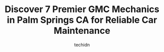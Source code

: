 ---
layout: ampstory
image: https://images.unsplash.com/photo-1515674447568-09bbb507b96c?ixlib=rb-4.0.3&ixid=MnwxMjA3fDB8MHxwaG90by1wYWdlfHx8fGVufDB8fHx8&auto=format&fit=crop&w=640&h=853&q=80
author: techidn
featured: false
description: When it comes to maintaining and repairing your vehicle in Palm Springs CA, USA, you deserve nothing but the best. Thats why the 7 best GMC Mechanic in the area are here to offer their expe
title: Discover 7 Premier GMC Mechanics in Palm Springs CA for Reliable Car Maintenance
cover:
   title: Discover 7 Premier GMC Mechanics in Palm Springs CA for Reliable Car Maintenance
   subtitle: Rickpate
   background: https://images.unsplash.com/photo-1515674447568-09bbb507b96c?ixlib=rb-4.0.3&ixid=MnwxMjA3fDB8MHxwaG90by1wYWdlfHx8fGVufDB8fHx8&auto=format&fit=crop&w=640&h=853&q=80

pages: 
 - layout: thirds
   top: <h1>#1 Allen Tire Company</h1>
   bottom: "<p>Shawn checked me in and provided me with options for two new tires. I had already searched online, but he was able to find a cheaper alternative. I took a walk downtown a</p>"
   background: https://www.knot35.com/toplist/wp-content/uploads/2023/06/best-gmc-mechanic-1-in-palm-springs-ca-1685831816.jpeg
   backgroundblur: true
 - layout: thirds
   top: <h1>#2 Exotic Car Service</h1>
   bottom: "<p>4790 E Camino Parocela, Palm Springs, CA 92264, United States</p>"
   background: https://www.knot35.com/toplist/wp-content/uploads/2023/06/best-gmc-mechanic-2-in-palm-springs-ca-1685831817.jpeg
   cta:
      link: https://www.knot35.com/toplist/discover-7-premier-gmc-mechanics-in-palm-springs-ca-for-reliable-car-maintenance/
      text: Discover 7 Premier GMC Mechanics in Palm Springs CA for Reliable Car Maintenance
 - layout: thirds
   top: <h1>#3 Jim Brangham Auto Repair</h1>
   bottom: "<p>68435 Ramon Rd STE 2, Cathedral City, CA 92234, United States</p>"
   background: https://www.knot35.com/toplist/wp-content/uploads/2023/06/best-gmc-mechanic-3-in-palm-springs-ca-1685831817.jpeg
   cta:
      link: https://www.knot35.com/toplist/discover-7-premier-gmc-mechanics-in-palm-springs-ca-for-reliable-car-maintenance/
      text: Discover 7 Premier GMC Mechanics in Palm Springs CA for Reliable Car Maintenance
 - layout: thirds
   top: <h1>#4 Automotive Service Center and Repair</h1>
   bottom: "<p>661 Williams Rd #3, Palm Springs, CA 92264, United States</p>"
   background: https://images.unsplash.com/photo-1615749413727-825b59a857b5?ixlib=rb-4.0.3&ixid=MnwxMjA3fDB8MHxwaG90by1wYWdlfHx8fGVufDB8fHx8&auto=format&fit=crop&w=640&h=853&q=80
   cta:
      link: https://www.knot35.com/toplist/discover-7-premier-gmc-mechanics-in-palm-springs-ca-for-reliable-car-maintenance/
      text: Discover 7 Premier GMC Mechanics in Palm Springs CA for Reliable Car Maintenance
 - layout: thirds
   top: <h1>#5 Top Notch Automotive</h1>
   bottom: "<p>6-A, 19020 N Indian Canyon Dr, North Palm Springs, CA 92258, United States</p>"
   background: https://plus.unsplash.com/premium_photo-1664640458616-3c74f8cb4589?ixlib=rb-4.0.3&ixid=MnwxMjA3fDB8MHxwaG90by1wYWdlfHx8fGVufDB8fHx8&auto=format&fit=crop&w=640&h=853&q=80
   cta:
      link: https://www.knot35.com/toplist/discover-7-premier-gmc-mechanics-in-palm-springs-ca-for-reliable-car-maintenance/
      text: Discover 7 Premier GMC Mechanics in Palm Springs CA for Reliable Car Maintenance
 - layout: thirds
   top: <h1>#6 Performance Plus Automotive</h1>
   bottom: "<p>36033 Campbell St, Cathedral City, CA 92234, United States</p>"
   background: https://images.unsplash.com/photo-1595364397663-fca4f075d796?ixlib=rb-4.0.3&ixid=MnwxMjA3fDB8MHxwaG90by1wYWdlfHx8fGVufDB8fHx8&auto=format&fit=crop&w=640&h=853&q=80
   cta:
      link: https://www.knot35.com/toplist/discover-7-premier-gmc-mechanics-in-palm-springs-ca-for-reliable-car-maintenance/
      text: Discover 7 Premier GMC Mechanics in Palm Springs CA for Reliable Car Maintenance
 - layout: thirds
   top: <h1>#7 David Daniel Smith Automotive</h1>
   bottom: "<p>401 W Radio Rd B-16, Palm Springs, CA 92262, United States</p>"
   background: https://images.unsplash.com/photo-1536745287225-21d689278fd1?ixlib=rb-4.0.3&ixid=MnwxMjA3fDB8MHxwaG90by1wYWdlfHx8fGVufDB8fHx8&auto=format&fit=crop&w=640&h=853&q=80
   cta:
      link: https://www.knot35.com/toplist/discover-7-premier-gmc-mechanics-in-palm-springs-ca-for-reliable-car-maintenance/
      text: Discover 7 Premier GMC Mechanics in Palm Springs CA for Reliable Car Maintenance
 - layout: thirds
   middle: Continue reading...
   background: https://images.unsplash.com/photo-1580610447943-1bfbef5efe07?ixlib=rb-4.0.3&ixid=MnwxMjA3fDB8MHxwaG90by1wYWdlfHx8fGVufDB8fHx8&auto=format&fit=crop&w=640&h=853&q=80
   cta:
      link: https://www.knot35.com/toplist/discover-7-premier-gmc-mechanics-in-palm-springs-ca-for-reliable-car-maintenance/
      text: Discover 7 Premier GMC Mechanics in Palm Springs CA for Reliable Car Maintenance
      
---